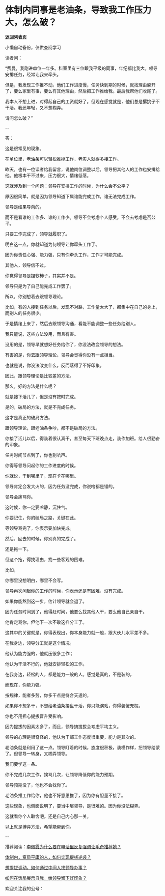 # 体制内同事是老油条，导致我工作压力大，怎么破？

[**返回列表页**](/gzh/费曼的小茶馆)

小懒自动备份，仅供查阅学习

读者问：

“费曼，我刚进单位一年多。科室里有三位跟我平级的同事，年纪都比我大。领导安排任务，经常让我来牵头。

但是，我发现工作推不动。他们工作进度慢，任务快到期的时候，就找理由躲开了，要么家里有事，要么有其他理由，然后把工作推给我。最后我帮他们收尾了。  

我本人不想上进，对得起自己的工资就好了。但现在感觉就是，他们总是撂挑子不干活。我还年轻，又不想糊弄。

请问怎么破？”  

\--

答：  

这是很常见的现象。

在单位里，老油条可以轻松推掉工作，老实人就得多接工作。  

昨天，也有一位读者给我留言，说他岗位调整以后，领导把其他人的工作也安排给他。他根本干不过来，压力很大，情绪低落。

这就涉及到一个问题：领导在安排工作的时候，为什么会不公平？

原因很简单，就是因为领导知道下属谁能完成工作，谁无法完成工作。

领导是结果导向的。

而不是看谁的工作多、谁的工作少。领导不会考虑个人感受，不会去考虑是否公平。

只要工作完成了，领导就履职了。  

明白这一点，你就知道为何领导让你牵头工作了。

因为你责任心强、能力强，只有你牵头工作，工作才可能完成。

其他人，领导信不过。

你觉得领导是捏软柿子，其实并不是。

领导只是为了自己能完成工作罢了。  

所以，你别想着去跟领导理论。

比如，有的人接到任务以后，发现不对路，工作量太大了，都集中在自己的身上，而别人的任务很少。

于是情绪上来了，然后去跟领导沟通，看能不能调整一些任务给别人。

我只能说，这些方法没用，而且有害。  

没用的是，领导早就想好任务给你了，你没法改变领导的想法。

有害的是，你去跟领导理论，领导会觉得你没有一点担当。  

也就是说，你没法改变什么，反而落得了不好印象。  

因此，跟领导理论是比较差的方法。

那么，好的方法是什么呢？

就是接下活儿了，但是没有按时完成。  

是的，破局的方法，就是不完成任务。  

这才是真正的破局方法。  

跟领导理论，跟老油条争吵，都不是破局的方法。  

你接了活儿以后，得装着很认真干，甚至每天下班晚点走，装作加班。给人很勤奋的印象。

任务时间节点到了，你也别吭声。

你得等领导问起你的工作进度的时候。

你就说，干到哪里了，现在卡在哪里。

领导肯定会发大火的，因为任务没完成，你说啥都是错的。

领导会痛骂你。  

这时候，你一定要冷静，沉住气。

你要记住，你的破局之路，关键在此。

等领导骂完了，你表示要加快完成。  

然后，回去的时候，你别真的完成了。

还是拖一下。  

但这个拖，得找理由，找一些客观的困难。  

比如，

你哪里没想明白，哪里不会写。  

领导再次问起你的工作的时候，你表示还是有困难，没有完成。  

如果你能熬到这一步，估计领导就会退了。  

因为任务时间到了，他得赶时间，他要么找其他人干，要么他自己亲自干。  

他肯定骂你，但他下一次不敢这样分工了。

这其中的关键就是，你得表现出，你本身能力就一般，跟大伙儿水平差不多。  

在我身边，领导分工就是这个情况。

他认为能力强的，他就压很多工作；

他认为干活不行的，他就安排轻松的工作。

在我身边，轻松的人，都是能力一般的人。感觉是真的，不是装的。

而现在，你能力强。

按规律，能者多劳，你多干点是符合天道的。

如果你不想多干，不想给老油条接盘干活，你只能演戏，你得装傻充楞。  

你也不用担心提拔晋升受影响。

因为提拔的因素太多了，而且，领导搞提拔会考虑平均主义。  

领导的心理是很奇怪的，他认为干部工作态度很重要，能力是其次的。  

老油条就是利用了这一点。领导盯着的时候，态度很积极，装模作样，把领导给蒙了。但领导一转身，又糊弄领导。

我们要学这一条。

你不完成几次工作，挨骂几次，让领导降低你的能力预期。

领导预期没了，他也不会找你了。  

老油条推工作给你，他也不好意思推了，因为你有胆量不接了。

这些现象，也侧面说明了，要当中层领导，是很难的。因为你没法糊弄。

这就看你个人取舍吧。还是自己内心那一关。

以上就是博弈方法，希望能帮到你。

\--

推荐阅读：[李佩霞为什么要在电话里反复强调让毛奇推荐她？](http://mp.weixin.qq.com/s?__biz=Mzk0MzcyOTA5Ng==&mid=2247487729&idx=1&sn=9ae15b604d71a30b89bb855ac013ebb3&chksm=c32e2056f459a940447b87bd2112ffdabf6f3c883bf3e0e884f2d4eb456e96c5b695421bcf39&scene=21#wechat_redirect)

[体制内，资质平庸的人，如何实现提拔逆袭？](http://mp.weixin.qq.com/s?__biz=Mzk0MzcyOTA5Ng==&mid=2247487720&idx=1&sn=3c99cfe2fb061fc5b07dba6d411d7213&chksm=c32e204ff459a959ca40de27d1fd87b5b3172aaaa7bfaadebf248a92b610afdf3c1bf10e01c0&scene=21#wechat_redirect)

[想提拔调动，如何通过中间人找领导办事？](http://mp.weixin.qq.com/s?__biz=Mzk0MzcyOTA5Ng==&mid=2247487707&idx=2&sn=67b379a3d6ed274db120fe44757fc205&chksm=c32e207cf459a96acaa2f511b6aecd3eaff85a5b5067b4460a086fa658f7c58acfbe95eec1c4&scene=21#wechat_redirect)

[如何在饭局展示自我，给领导留下好印象？](http://mp.weixin.qq.com/s?__biz=Mzk0MzcyOTA5Ng==&mid=2247487624&idx=2&sn=3a8e3b4ad072764aa4faf0186dbfa76f&chksm=c32e202ff459a939888688ab70e72c908d584a892f2f4eb7985dad620d40ba2f852a6cab20ba&scene=21#wechat_redirect)  

欢迎关注我的公号：  

